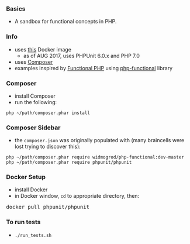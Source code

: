 
### Basics

* A sandbox for functional concepts in PHP.

### Info

* uses [this](https://hub.docker.com/r/phpunit/phpunit/) Docker image
    * as of AUG 2017, uses PHPUnit 6.0.x and PHP 7.0
* uses [Composer](https://getcomposer.org)
* examples inspired by [Functional PHP](https://www.packtpub.com/application-development/functional-php) using [php-functional](https://github.com/widmogrod/php-functional) library

### Composer

* install Composer
* run the following:

```
php ~/path/composer.phar install
```

### Composer Sidebar
 
* the `composer.json` was originally populated with (many braincells were lost trying to discover this):

```
php ~/path/composer.phar require widmogrod/php-functional:dev-master
php ~/path/composer.phar require phpunit/phpunit
```

### Docker Setup

* install Docker
* in Docker window, `cd` to appropriate directory, then:

<pre>
docker pull phpunit/phpunit
</pre>

### To run tests

* `./run_tests.sh`

